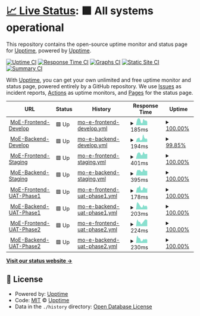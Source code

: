 # [📈 Live Status](https://upptime.github.io/upptime): <!--live status--> **🟩 All systems operational**

This repository contains the open-source uptime monitor and status page for [Upptime](https://upptime.js.org), powered by [Upptime](https://github.com/upptime/upptime).

[![Uptime CI](https://github.com/rechemendiaatix/moe-sites-status/workflows/Uptime%20CI/badge.svg)](https://github.com/rechemendiaatix/moe-sites-status/actions?query=workflow%3A%22Uptime+CI%22)
[![Response Time CI](https://github.com/rechemendiaatix/moe-sites-status/workflows/Response%20Time%20CI/badge.svg)](https://github.com/rechemendiaatix/moe-sites-status/actions?query=workflow%3A%22Response+Time+CI%22)
[![Graphs CI](https://github.com/rechemendiaatix/moe-sites-status/workflows/Graphs%20CI/badge.svg)](https://github.com/rechemendiaatix/moe-sites-status/actions?query=workflow%3A%22Graphs+CI%22)
[![Static Site CI](https://github.com/rechemendiaatix/moe-sites-status/workflows/Static%20Site%20CI/badge.svg)](https://github.com/rechemendiaatix/moe-sites-status/actions?query=workflow%3A%22Static+Site+CI%22)
[![Summary CI](https://github.com/rechemendiaatix/moe-sites-status/workflows/Summary%20CI/badge.svg)](https://github.com/rechemendiaatix/moe-sites-status/actions?query=workflow%3A%22Summary+CI%22)

With [Upptime](https://upptime.js.org), you can get your own unlimited and free uptime monitor and status page, powered entirely by a GitHub repository. We use [Issues](https://github.com/upptime/upptime/issues) as incident reports, [Actions](https://github.com/rechemendiaatix/moe-sites-status/actions) as uptime monitors, and [Pages](https://upptime.github.io/upptime) for the status page.

<!--start: status pages-->
<!-- This summary is generated by Upptime (https://github.com/upptime/upptime) -->
<!-- Do not edit this manually, your changes will be overwritten -->
<!-- prettier-ignore -->
| URL | Status | History | Response Time | Uptime |
| --- | ------ | ------- | ------------- | ------ |
| <img alt="" src="https://favicons.githubusercontent.com/frontend.develop.moe-digital-id.apps.atixlabs.xyz" height="13"> [MoE-Frontend-Develop](https://frontend.develop.moe-digital-id.apps.atixlabs.xyz) | 🟩 Up | [mo-e-frontend-develop.yml](https://github.com/rechemendiaatix/moe-sites-status/commits/HEAD/history/mo-e-frontend-develop.yml) | <details><summary><img alt="Response time graph" src="./graphs/mo-e-frontend-develop/response-time-week.png" height="20"> 185ms</summary><br><a href="https://rechemendiaatix.github.io/moe-sites-status/history/mo-e-frontend-develop"><img alt="Response time 185" src="https://img.shields.io/endpoint?url=https%3A%2F%2Fraw.githubusercontent.com%2Frechemendiaatix%2Fmoe-sites-status%2FHEAD%2Fapi%2Fmo-e-frontend-develop%2Fresponse-time.json"></a><br><a href="https://rechemendiaatix.github.io/moe-sites-status/history/mo-e-frontend-develop"><img alt="24-hour response time 143" src="https://img.shields.io/endpoint?url=https%3A%2F%2Fraw.githubusercontent.com%2Frechemendiaatix%2Fmoe-sites-status%2FHEAD%2Fapi%2Fmo-e-frontend-develop%2Fresponse-time-day.json"></a><br><a href="https://rechemendiaatix.github.io/moe-sites-status/history/mo-e-frontend-develop"><img alt="7-day response time 185" src="https://img.shields.io/endpoint?url=https%3A%2F%2Fraw.githubusercontent.com%2Frechemendiaatix%2Fmoe-sites-status%2FHEAD%2Fapi%2Fmo-e-frontend-develop%2Fresponse-time-week.json"></a><br><a href="https://rechemendiaatix.github.io/moe-sites-status/history/mo-e-frontend-develop"><img alt="30-day response time 185" src="https://img.shields.io/endpoint?url=https%3A%2F%2Fraw.githubusercontent.com%2Frechemendiaatix%2Fmoe-sites-status%2FHEAD%2Fapi%2Fmo-e-frontend-develop%2Fresponse-time-month.json"></a><br><a href="https://rechemendiaatix.github.io/moe-sites-status/history/mo-e-frontend-develop"><img alt="1-year response time 185" src="https://img.shields.io/endpoint?url=https%3A%2F%2Fraw.githubusercontent.com%2Frechemendiaatix%2Fmoe-sites-status%2FHEAD%2Fapi%2Fmo-e-frontend-develop%2Fresponse-time-year.json"></a></details> | <details><summary><a href="https://rechemendiaatix.github.io/moe-sites-status/history/mo-e-frontend-develop">100.00%</a></summary><a href="https://rechemendiaatix.github.io/moe-sites-status/history/mo-e-frontend-develop"><img alt="All-time uptime 100.00%" src="https://img.shields.io/endpoint?url=https%3A%2F%2Fraw.githubusercontent.com%2Frechemendiaatix%2Fmoe-sites-status%2FHEAD%2Fapi%2Fmo-e-frontend-develop%2Fuptime.json"></a><br><a href="https://rechemendiaatix.github.io/moe-sites-status/history/mo-e-frontend-develop"><img alt="24-hour uptime 100.00%" src="https://img.shields.io/endpoint?url=https%3A%2F%2Fraw.githubusercontent.com%2Frechemendiaatix%2Fmoe-sites-status%2FHEAD%2Fapi%2Fmo-e-frontend-develop%2Fuptime-day.json"></a><br><a href="https://rechemendiaatix.github.io/moe-sites-status/history/mo-e-frontend-develop"><img alt="7-day uptime 100.00%" src="https://img.shields.io/endpoint?url=https%3A%2F%2Fraw.githubusercontent.com%2Frechemendiaatix%2Fmoe-sites-status%2FHEAD%2Fapi%2Fmo-e-frontend-develop%2Fuptime-week.json"></a><br><a href="https://rechemendiaatix.github.io/moe-sites-status/history/mo-e-frontend-develop"><img alt="30-day uptime 100.00%" src="https://img.shields.io/endpoint?url=https%3A%2F%2Fraw.githubusercontent.com%2Frechemendiaatix%2Fmoe-sites-status%2FHEAD%2Fapi%2Fmo-e-frontend-develop%2Fuptime-month.json"></a><br><a href="https://rechemendiaatix.github.io/moe-sites-status/history/mo-e-frontend-develop"><img alt="1-year uptime 100.00%" src="https://img.shields.io/endpoint?url=https%3A%2F%2Fraw.githubusercontent.com%2Frechemendiaatix%2Fmoe-sites-status%2FHEAD%2Fapi%2Fmo-e-frontend-develop%2Fuptime-year.json"></a></details>
| <img alt="" src="https://favicons.githubusercontent.com/api.develop.moe-digital-id.apps.atixlabs.xyz" height="13"> [MoE-Backend-Develop](https://api.develop.moe-digital-id.apps.atixlabs.xyz/healthcheck) | 🟩 Up | [mo-e-backend-develop.yml](https://github.com/rechemendiaatix/moe-sites-status/commits/HEAD/history/mo-e-backend-develop.yml) | <details><summary><img alt="Response time graph" src="./graphs/mo-e-backend-develop/response-time-week.png" height="20"> 194ms</summary><br><a href="https://rechemendiaatix.github.io/moe-sites-status/history/mo-e-backend-develop"><img alt="Response time 194" src="https://img.shields.io/endpoint?url=https%3A%2F%2Fraw.githubusercontent.com%2Frechemendiaatix%2Fmoe-sites-status%2FHEAD%2Fapi%2Fmo-e-backend-develop%2Fresponse-time.json"></a><br><a href="https://rechemendiaatix.github.io/moe-sites-status/history/mo-e-backend-develop"><img alt="24-hour response time 137" src="https://img.shields.io/endpoint?url=https%3A%2F%2Fraw.githubusercontent.com%2Frechemendiaatix%2Fmoe-sites-status%2FHEAD%2Fapi%2Fmo-e-backend-develop%2Fresponse-time-day.json"></a><br><a href="https://rechemendiaatix.github.io/moe-sites-status/history/mo-e-backend-develop"><img alt="7-day response time 194" src="https://img.shields.io/endpoint?url=https%3A%2F%2Fraw.githubusercontent.com%2Frechemendiaatix%2Fmoe-sites-status%2FHEAD%2Fapi%2Fmo-e-backend-develop%2Fresponse-time-week.json"></a><br><a href="https://rechemendiaatix.github.io/moe-sites-status/history/mo-e-backend-develop"><img alt="30-day response time 194" src="https://img.shields.io/endpoint?url=https%3A%2F%2Fraw.githubusercontent.com%2Frechemendiaatix%2Fmoe-sites-status%2FHEAD%2Fapi%2Fmo-e-backend-develop%2Fresponse-time-month.json"></a><br><a href="https://rechemendiaatix.github.io/moe-sites-status/history/mo-e-backend-develop"><img alt="1-year response time 194" src="https://img.shields.io/endpoint?url=https%3A%2F%2Fraw.githubusercontent.com%2Frechemendiaatix%2Fmoe-sites-status%2FHEAD%2Fapi%2Fmo-e-backend-develop%2Fresponse-time-year.json"></a></details> | <details><summary><a href="https://rechemendiaatix.github.io/moe-sites-status/history/mo-e-backend-develop">99.85%</a></summary><a href="https://rechemendiaatix.github.io/moe-sites-status/history/mo-e-backend-develop"><img alt="All-time uptime 99.85%" src="https://img.shields.io/endpoint?url=https%3A%2F%2Fraw.githubusercontent.com%2Frechemendiaatix%2Fmoe-sites-status%2FHEAD%2Fapi%2Fmo-e-backend-develop%2Fuptime.json"></a><br><a href="https://rechemendiaatix.github.io/moe-sites-status/history/mo-e-backend-develop"><img alt="24-hour uptime 99.24%" src="https://img.shields.io/endpoint?url=https%3A%2F%2Fraw.githubusercontent.com%2Frechemendiaatix%2Fmoe-sites-status%2FHEAD%2Fapi%2Fmo-e-backend-develop%2Fuptime-day.json"></a><br><a href="https://rechemendiaatix.github.io/moe-sites-status/history/mo-e-backend-develop"><img alt="7-day uptime 99.85%" src="https://img.shields.io/endpoint?url=https%3A%2F%2Fraw.githubusercontent.com%2Frechemendiaatix%2Fmoe-sites-status%2FHEAD%2Fapi%2Fmo-e-backend-develop%2Fuptime-week.json"></a><br><a href="https://rechemendiaatix.github.io/moe-sites-status/history/mo-e-backend-develop"><img alt="30-day uptime 99.85%" src="https://img.shields.io/endpoint?url=https%3A%2F%2Fraw.githubusercontent.com%2Frechemendiaatix%2Fmoe-sites-status%2FHEAD%2Fapi%2Fmo-e-backend-develop%2Fuptime-month.json"></a><br><a href="https://rechemendiaatix.github.io/moe-sites-status/history/mo-e-backend-develop"><img alt="1-year uptime 99.85%" src="https://img.shields.io/endpoint?url=https%3A%2F%2Fraw.githubusercontent.com%2Frechemendiaatix%2Fmoe-sites-status%2FHEAD%2Fapi%2Fmo-e-backend-develop%2Fuptime-year.json"></a></details>
| <img alt="" src="https://favicons.githubusercontent.com/frontend.staging.moe-digital-id.apps.atixlabs.xyz" height="13"> [MoE-Frontend-Staging](https://frontend.staging.moe-digital-id.apps.atixlabs.xyz) | 🟩 Up | [mo-e-frontend-staging.yml](https://github.com/rechemendiaatix/moe-sites-status/commits/HEAD/history/mo-e-frontend-staging.yml) | <details><summary><img alt="Response time graph" src="./graphs/mo-e-frontend-staging/response-time-week.png" height="20"> 401ms</summary><br><a href="https://rechemendiaatix.github.io/moe-sites-status/history/mo-e-frontend-staging"><img alt="Response time 401" src="https://img.shields.io/endpoint?url=https%3A%2F%2Fraw.githubusercontent.com%2Frechemendiaatix%2Fmoe-sites-status%2FHEAD%2Fapi%2Fmo-e-frontend-staging%2Fresponse-time.json"></a><br><a href="https://rechemendiaatix.github.io/moe-sites-status/history/mo-e-frontend-staging"><img alt="24-hour response time 381" src="https://img.shields.io/endpoint?url=https%3A%2F%2Fraw.githubusercontent.com%2Frechemendiaatix%2Fmoe-sites-status%2FHEAD%2Fapi%2Fmo-e-frontend-staging%2Fresponse-time-day.json"></a><br><a href="https://rechemendiaatix.github.io/moe-sites-status/history/mo-e-frontend-staging"><img alt="7-day response time 401" src="https://img.shields.io/endpoint?url=https%3A%2F%2Fraw.githubusercontent.com%2Frechemendiaatix%2Fmoe-sites-status%2FHEAD%2Fapi%2Fmo-e-frontend-staging%2Fresponse-time-week.json"></a><br><a href="https://rechemendiaatix.github.io/moe-sites-status/history/mo-e-frontend-staging"><img alt="30-day response time 401" src="https://img.shields.io/endpoint?url=https%3A%2F%2Fraw.githubusercontent.com%2Frechemendiaatix%2Fmoe-sites-status%2FHEAD%2Fapi%2Fmo-e-frontend-staging%2Fresponse-time-month.json"></a><br><a href="https://rechemendiaatix.github.io/moe-sites-status/history/mo-e-frontend-staging"><img alt="1-year response time 401" src="https://img.shields.io/endpoint?url=https%3A%2F%2Fraw.githubusercontent.com%2Frechemendiaatix%2Fmoe-sites-status%2FHEAD%2Fapi%2Fmo-e-frontend-staging%2Fresponse-time-year.json"></a></details> | <details><summary><a href="https://rechemendiaatix.github.io/moe-sites-status/history/mo-e-frontend-staging">100.00%</a></summary><a href="https://rechemendiaatix.github.io/moe-sites-status/history/mo-e-frontend-staging"><img alt="All-time uptime 100.00%" src="https://img.shields.io/endpoint?url=https%3A%2F%2Fraw.githubusercontent.com%2Frechemendiaatix%2Fmoe-sites-status%2FHEAD%2Fapi%2Fmo-e-frontend-staging%2Fuptime.json"></a><br><a href="https://rechemendiaatix.github.io/moe-sites-status/history/mo-e-frontend-staging"><img alt="24-hour uptime 100.00%" src="https://img.shields.io/endpoint?url=https%3A%2F%2Fraw.githubusercontent.com%2Frechemendiaatix%2Fmoe-sites-status%2FHEAD%2Fapi%2Fmo-e-frontend-staging%2Fuptime-day.json"></a><br><a href="https://rechemendiaatix.github.io/moe-sites-status/history/mo-e-frontend-staging"><img alt="7-day uptime 100.00%" src="https://img.shields.io/endpoint?url=https%3A%2F%2Fraw.githubusercontent.com%2Frechemendiaatix%2Fmoe-sites-status%2FHEAD%2Fapi%2Fmo-e-frontend-staging%2Fuptime-week.json"></a><br><a href="https://rechemendiaatix.github.io/moe-sites-status/history/mo-e-frontend-staging"><img alt="30-day uptime 100.00%" src="https://img.shields.io/endpoint?url=https%3A%2F%2Fraw.githubusercontent.com%2Frechemendiaatix%2Fmoe-sites-status%2FHEAD%2Fapi%2Fmo-e-frontend-staging%2Fuptime-month.json"></a><br><a href="https://rechemendiaatix.github.io/moe-sites-status/history/mo-e-frontend-staging"><img alt="1-year uptime 100.00%" src="https://img.shields.io/endpoint?url=https%3A%2F%2Fraw.githubusercontent.com%2Frechemendiaatix%2Fmoe-sites-status%2FHEAD%2Fapi%2Fmo-e-frontend-staging%2Fuptime-year.json"></a></details>
| <img alt="" src="https://favicons.githubusercontent.com/api.staging.moe-digital-id.apps.atixlabs.xyz" height="13"> [MoE-Backend-Staging](https://api.staging.moe-digital-id.apps.atixlabs.xyz/healthcheck) | 🟩 Up | [mo-e-backend-staging.yml](https://github.com/rechemendiaatix/moe-sites-status/commits/HEAD/history/mo-e-backend-staging.yml) | <details><summary><img alt="Response time graph" src="./graphs/mo-e-backend-staging/response-time-week.png" height="20"> 395ms</summary><br><a href="https://rechemendiaatix.github.io/moe-sites-status/history/mo-e-backend-staging"><img alt="Response time 395" src="https://img.shields.io/endpoint?url=https%3A%2F%2Fraw.githubusercontent.com%2Frechemendiaatix%2Fmoe-sites-status%2FHEAD%2Fapi%2Fmo-e-backend-staging%2Fresponse-time.json"></a><br><a href="https://rechemendiaatix.github.io/moe-sites-status/history/mo-e-backend-staging"><img alt="24-hour response time 369" src="https://img.shields.io/endpoint?url=https%3A%2F%2Fraw.githubusercontent.com%2Frechemendiaatix%2Fmoe-sites-status%2FHEAD%2Fapi%2Fmo-e-backend-staging%2Fresponse-time-day.json"></a><br><a href="https://rechemendiaatix.github.io/moe-sites-status/history/mo-e-backend-staging"><img alt="7-day response time 395" src="https://img.shields.io/endpoint?url=https%3A%2F%2Fraw.githubusercontent.com%2Frechemendiaatix%2Fmoe-sites-status%2FHEAD%2Fapi%2Fmo-e-backend-staging%2Fresponse-time-week.json"></a><br><a href="https://rechemendiaatix.github.io/moe-sites-status/history/mo-e-backend-staging"><img alt="30-day response time 395" src="https://img.shields.io/endpoint?url=https%3A%2F%2Fraw.githubusercontent.com%2Frechemendiaatix%2Fmoe-sites-status%2FHEAD%2Fapi%2Fmo-e-backend-staging%2Fresponse-time-month.json"></a><br><a href="https://rechemendiaatix.github.io/moe-sites-status/history/mo-e-backend-staging"><img alt="1-year response time 395" src="https://img.shields.io/endpoint?url=https%3A%2F%2Fraw.githubusercontent.com%2Frechemendiaatix%2Fmoe-sites-status%2FHEAD%2Fapi%2Fmo-e-backend-staging%2Fresponse-time-year.json"></a></details> | <details><summary><a href="https://rechemendiaatix.github.io/moe-sites-status/history/mo-e-backend-staging">100.00%</a></summary><a href="https://rechemendiaatix.github.io/moe-sites-status/history/mo-e-backend-staging"><img alt="All-time uptime 100.00%" src="https://img.shields.io/endpoint?url=https%3A%2F%2Fraw.githubusercontent.com%2Frechemendiaatix%2Fmoe-sites-status%2FHEAD%2Fapi%2Fmo-e-backend-staging%2Fuptime.json"></a><br><a href="https://rechemendiaatix.github.io/moe-sites-status/history/mo-e-backend-staging"><img alt="24-hour uptime 100.00%" src="https://img.shields.io/endpoint?url=https%3A%2F%2Fraw.githubusercontent.com%2Frechemendiaatix%2Fmoe-sites-status%2FHEAD%2Fapi%2Fmo-e-backend-staging%2Fuptime-day.json"></a><br><a href="https://rechemendiaatix.github.io/moe-sites-status/history/mo-e-backend-staging"><img alt="7-day uptime 100.00%" src="https://img.shields.io/endpoint?url=https%3A%2F%2Fraw.githubusercontent.com%2Frechemendiaatix%2Fmoe-sites-status%2FHEAD%2Fapi%2Fmo-e-backend-staging%2Fuptime-week.json"></a><br><a href="https://rechemendiaatix.github.io/moe-sites-status/history/mo-e-backend-staging"><img alt="30-day uptime 100.00%" src="https://img.shields.io/endpoint?url=https%3A%2F%2Fraw.githubusercontent.com%2Frechemendiaatix%2Fmoe-sites-status%2FHEAD%2Fapi%2Fmo-e-backend-staging%2Fuptime-month.json"></a><br><a href="https://rechemendiaatix.github.io/moe-sites-status/history/mo-e-backend-staging"><img alt="1-year uptime 100.00%" src="https://img.shields.io/endpoint?url=https%3A%2F%2Fraw.githubusercontent.com%2Frechemendiaatix%2Fmoe-sites-status%2FHEAD%2Fapi%2Fmo-e-backend-staging%2Fuptime-year.json"></a></details>
| <img alt="" src="https://favicons.githubusercontent.com/frontend.uat-phase1.moe-digital-id.apps.atixlabs.xyz" height="13"> [MoE-Frontend-UAT-Phase1](https://frontend.uat-phase1.moe-digital-id.apps.atixlabs.xyz) | 🟩 Up | [mo-e-frontend-uat-phase1.yml](https://github.com/rechemendiaatix/moe-sites-status/commits/HEAD/history/mo-e-frontend-uat-phase1.yml) | <details><summary><img alt="Response time graph" src="./graphs/mo-e-frontend-uat-phase1/response-time-week.png" height="20"> 178ms</summary><br><a href="https://rechemendiaatix.github.io/moe-sites-status/history/mo-e-frontend-uat-phase1"><img alt="Response time 178" src="https://img.shields.io/endpoint?url=https%3A%2F%2Fraw.githubusercontent.com%2Frechemendiaatix%2Fmoe-sites-status%2FHEAD%2Fapi%2Fmo-e-frontend-uat-phase1%2Fresponse-time.json"></a><br><a href="https://rechemendiaatix.github.io/moe-sites-status/history/mo-e-frontend-uat-phase1"><img alt="24-hour response time 185" src="https://img.shields.io/endpoint?url=https%3A%2F%2Fraw.githubusercontent.com%2Frechemendiaatix%2Fmoe-sites-status%2FHEAD%2Fapi%2Fmo-e-frontend-uat-phase1%2Fresponse-time-day.json"></a><br><a href="https://rechemendiaatix.github.io/moe-sites-status/history/mo-e-frontend-uat-phase1"><img alt="7-day response time 178" src="https://img.shields.io/endpoint?url=https%3A%2F%2Fraw.githubusercontent.com%2Frechemendiaatix%2Fmoe-sites-status%2FHEAD%2Fapi%2Fmo-e-frontend-uat-phase1%2Fresponse-time-week.json"></a><br><a href="https://rechemendiaatix.github.io/moe-sites-status/history/mo-e-frontend-uat-phase1"><img alt="30-day response time 178" src="https://img.shields.io/endpoint?url=https%3A%2F%2Fraw.githubusercontent.com%2Frechemendiaatix%2Fmoe-sites-status%2FHEAD%2Fapi%2Fmo-e-frontend-uat-phase1%2Fresponse-time-month.json"></a><br><a href="https://rechemendiaatix.github.io/moe-sites-status/history/mo-e-frontend-uat-phase1"><img alt="1-year response time 178" src="https://img.shields.io/endpoint?url=https%3A%2F%2Fraw.githubusercontent.com%2Frechemendiaatix%2Fmoe-sites-status%2FHEAD%2Fapi%2Fmo-e-frontend-uat-phase1%2Fresponse-time-year.json"></a></details> | <details><summary><a href="https://rechemendiaatix.github.io/moe-sites-status/history/mo-e-frontend-uat-phase1">100.00%</a></summary><a href="https://rechemendiaatix.github.io/moe-sites-status/history/mo-e-frontend-uat-phase1"><img alt="All-time uptime 100.00%" src="https://img.shields.io/endpoint?url=https%3A%2F%2Fraw.githubusercontent.com%2Frechemendiaatix%2Fmoe-sites-status%2FHEAD%2Fapi%2Fmo-e-frontend-uat-phase1%2Fuptime.json"></a><br><a href="https://rechemendiaatix.github.io/moe-sites-status/history/mo-e-frontend-uat-phase1"><img alt="24-hour uptime 100.00%" src="https://img.shields.io/endpoint?url=https%3A%2F%2Fraw.githubusercontent.com%2Frechemendiaatix%2Fmoe-sites-status%2FHEAD%2Fapi%2Fmo-e-frontend-uat-phase1%2Fuptime-day.json"></a><br><a href="https://rechemendiaatix.github.io/moe-sites-status/history/mo-e-frontend-uat-phase1"><img alt="7-day uptime 100.00%" src="https://img.shields.io/endpoint?url=https%3A%2F%2Fraw.githubusercontent.com%2Frechemendiaatix%2Fmoe-sites-status%2FHEAD%2Fapi%2Fmo-e-frontend-uat-phase1%2Fuptime-week.json"></a><br><a href="https://rechemendiaatix.github.io/moe-sites-status/history/mo-e-frontend-uat-phase1"><img alt="30-day uptime 100.00%" src="https://img.shields.io/endpoint?url=https%3A%2F%2Fraw.githubusercontent.com%2Frechemendiaatix%2Fmoe-sites-status%2FHEAD%2Fapi%2Fmo-e-frontend-uat-phase1%2Fuptime-month.json"></a><br><a href="https://rechemendiaatix.github.io/moe-sites-status/history/mo-e-frontend-uat-phase1"><img alt="1-year uptime 100.00%" src="https://img.shields.io/endpoint?url=https%3A%2F%2Fraw.githubusercontent.com%2Frechemendiaatix%2Fmoe-sites-status%2FHEAD%2Fapi%2Fmo-e-frontend-uat-phase1%2Fuptime-year.json"></a></details>
| <img alt="" src="https://favicons.githubusercontent.com/api.uat-phase1.moe-digital-id.apps.atixlabs.xyz" height="13"> [MoE-Backend-UAT-Phase1](https://api.uat-phase1.moe-digital-id.apps.atixlabs.xyz/healthcheck) | 🟩 Up | [mo-e-backend-uat-phase1.yml](https://github.com/rechemendiaatix/moe-sites-status/commits/HEAD/history/mo-e-backend-uat-phase1.yml) | <details><summary><img alt="Response time graph" src="./graphs/mo-e-backend-uat-phase1/response-time-week.png" height="20"> 203ms</summary><br><a href="https://rechemendiaatix.github.io/moe-sites-status/history/mo-e-backend-uat-phase1"><img alt="Response time 203" src="https://img.shields.io/endpoint?url=https%3A%2F%2Fraw.githubusercontent.com%2Frechemendiaatix%2Fmoe-sites-status%2FHEAD%2Fapi%2Fmo-e-backend-uat-phase1%2Fresponse-time.json"></a><br><a href="https://rechemendiaatix.github.io/moe-sites-status/history/mo-e-backend-uat-phase1"><img alt="24-hour response time 120" src="https://img.shields.io/endpoint?url=https%3A%2F%2Fraw.githubusercontent.com%2Frechemendiaatix%2Fmoe-sites-status%2FHEAD%2Fapi%2Fmo-e-backend-uat-phase1%2Fresponse-time-day.json"></a><br><a href="https://rechemendiaatix.github.io/moe-sites-status/history/mo-e-backend-uat-phase1"><img alt="7-day response time 203" src="https://img.shields.io/endpoint?url=https%3A%2F%2Fraw.githubusercontent.com%2Frechemendiaatix%2Fmoe-sites-status%2FHEAD%2Fapi%2Fmo-e-backend-uat-phase1%2Fresponse-time-week.json"></a><br><a href="https://rechemendiaatix.github.io/moe-sites-status/history/mo-e-backend-uat-phase1"><img alt="30-day response time 203" src="https://img.shields.io/endpoint?url=https%3A%2F%2Fraw.githubusercontent.com%2Frechemendiaatix%2Fmoe-sites-status%2FHEAD%2Fapi%2Fmo-e-backend-uat-phase1%2Fresponse-time-month.json"></a><br><a href="https://rechemendiaatix.github.io/moe-sites-status/history/mo-e-backend-uat-phase1"><img alt="1-year response time 203" src="https://img.shields.io/endpoint?url=https%3A%2F%2Fraw.githubusercontent.com%2Frechemendiaatix%2Fmoe-sites-status%2FHEAD%2Fapi%2Fmo-e-backend-uat-phase1%2Fresponse-time-year.json"></a></details> | <details><summary><a href="https://rechemendiaatix.github.io/moe-sites-status/history/mo-e-backend-uat-phase1">100.00%</a></summary><a href="https://rechemendiaatix.github.io/moe-sites-status/history/mo-e-backend-uat-phase1"><img alt="All-time uptime 100.00%" src="https://img.shields.io/endpoint?url=https%3A%2F%2Fraw.githubusercontent.com%2Frechemendiaatix%2Fmoe-sites-status%2FHEAD%2Fapi%2Fmo-e-backend-uat-phase1%2Fuptime.json"></a><br><a href="https://rechemendiaatix.github.io/moe-sites-status/history/mo-e-backend-uat-phase1"><img alt="24-hour uptime 100.00%" src="https://img.shields.io/endpoint?url=https%3A%2F%2Fraw.githubusercontent.com%2Frechemendiaatix%2Fmoe-sites-status%2FHEAD%2Fapi%2Fmo-e-backend-uat-phase1%2Fuptime-day.json"></a><br><a href="https://rechemendiaatix.github.io/moe-sites-status/history/mo-e-backend-uat-phase1"><img alt="7-day uptime 100.00%" src="https://img.shields.io/endpoint?url=https%3A%2F%2Fraw.githubusercontent.com%2Frechemendiaatix%2Fmoe-sites-status%2FHEAD%2Fapi%2Fmo-e-backend-uat-phase1%2Fuptime-week.json"></a><br><a href="https://rechemendiaatix.github.io/moe-sites-status/history/mo-e-backend-uat-phase1"><img alt="30-day uptime 100.00%" src="https://img.shields.io/endpoint?url=https%3A%2F%2Fraw.githubusercontent.com%2Frechemendiaatix%2Fmoe-sites-status%2FHEAD%2Fapi%2Fmo-e-backend-uat-phase1%2Fuptime-month.json"></a><br><a href="https://rechemendiaatix.github.io/moe-sites-status/history/mo-e-backend-uat-phase1"><img alt="1-year uptime 100.00%" src="https://img.shields.io/endpoint?url=https%3A%2F%2Fraw.githubusercontent.com%2Frechemendiaatix%2Fmoe-sites-status%2FHEAD%2Fapi%2Fmo-e-backend-uat-phase1%2Fuptime-year.json"></a></details>
| <img alt="" src="https://favicons.githubusercontent.com/frontend.uat-phase2.moe-digital-id.apps.atixlabs.xyz" height="13"> [MoE-Frontend-UAT-Phase2](https://frontend.uat-phase2.moe-digital-id.apps.atixlabs.xyz) | 🟩 Up | [mo-e-frontend-uat-phase2.yml](https://github.com/rechemendiaatix/moe-sites-status/commits/HEAD/history/mo-e-frontend-uat-phase2.yml) | <details><summary><img alt="Response time graph" src="./graphs/mo-e-frontend-uat-phase2/response-time-week.png" height="20"> 224ms</summary><br><a href="https://rechemendiaatix.github.io/moe-sites-status/history/mo-e-frontend-uat-phase2"><img alt="Response time 224" src="https://img.shields.io/endpoint?url=https%3A%2F%2Fraw.githubusercontent.com%2Frechemendiaatix%2Fmoe-sites-status%2FHEAD%2Fapi%2Fmo-e-frontend-uat-phase2%2Fresponse-time.json"></a><br><a href="https://rechemendiaatix.github.io/moe-sites-status/history/mo-e-frontend-uat-phase2"><img alt="24-hour response time 277" src="https://img.shields.io/endpoint?url=https%3A%2F%2Fraw.githubusercontent.com%2Frechemendiaatix%2Fmoe-sites-status%2FHEAD%2Fapi%2Fmo-e-frontend-uat-phase2%2Fresponse-time-day.json"></a><br><a href="https://rechemendiaatix.github.io/moe-sites-status/history/mo-e-frontend-uat-phase2"><img alt="7-day response time 224" src="https://img.shields.io/endpoint?url=https%3A%2F%2Fraw.githubusercontent.com%2Frechemendiaatix%2Fmoe-sites-status%2FHEAD%2Fapi%2Fmo-e-frontend-uat-phase2%2Fresponse-time-week.json"></a><br><a href="https://rechemendiaatix.github.io/moe-sites-status/history/mo-e-frontend-uat-phase2"><img alt="30-day response time 224" src="https://img.shields.io/endpoint?url=https%3A%2F%2Fraw.githubusercontent.com%2Frechemendiaatix%2Fmoe-sites-status%2FHEAD%2Fapi%2Fmo-e-frontend-uat-phase2%2Fresponse-time-month.json"></a><br><a href="https://rechemendiaatix.github.io/moe-sites-status/history/mo-e-frontend-uat-phase2"><img alt="1-year response time 224" src="https://img.shields.io/endpoint?url=https%3A%2F%2Fraw.githubusercontent.com%2Frechemendiaatix%2Fmoe-sites-status%2FHEAD%2Fapi%2Fmo-e-frontend-uat-phase2%2Fresponse-time-year.json"></a></details> | <details><summary><a href="https://rechemendiaatix.github.io/moe-sites-status/history/mo-e-frontend-uat-phase2">100.00%</a></summary><a href="https://rechemendiaatix.github.io/moe-sites-status/history/mo-e-frontend-uat-phase2"><img alt="All-time uptime 100.00%" src="https://img.shields.io/endpoint?url=https%3A%2F%2Fraw.githubusercontent.com%2Frechemendiaatix%2Fmoe-sites-status%2FHEAD%2Fapi%2Fmo-e-frontend-uat-phase2%2Fuptime.json"></a><br><a href="https://rechemendiaatix.github.io/moe-sites-status/history/mo-e-frontend-uat-phase2"><img alt="24-hour uptime 100.00%" src="https://img.shields.io/endpoint?url=https%3A%2F%2Fraw.githubusercontent.com%2Frechemendiaatix%2Fmoe-sites-status%2FHEAD%2Fapi%2Fmo-e-frontend-uat-phase2%2Fuptime-day.json"></a><br><a href="https://rechemendiaatix.github.io/moe-sites-status/history/mo-e-frontend-uat-phase2"><img alt="7-day uptime 100.00%" src="https://img.shields.io/endpoint?url=https%3A%2F%2Fraw.githubusercontent.com%2Frechemendiaatix%2Fmoe-sites-status%2FHEAD%2Fapi%2Fmo-e-frontend-uat-phase2%2Fuptime-week.json"></a><br><a href="https://rechemendiaatix.github.io/moe-sites-status/history/mo-e-frontend-uat-phase2"><img alt="30-day uptime 100.00%" src="https://img.shields.io/endpoint?url=https%3A%2F%2Fraw.githubusercontent.com%2Frechemendiaatix%2Fmoe-sites-status%2FHEAD%2Fapi%2Fmo-e-frontend-uat-phase2%2Fuptime-month.json"></a><br><a href="https://rechemendiaatix.github.io/moe-sites-status/history/mo-e-frontend-uat-phase2"><img alt="1-year uptime 100.00%" src="https://img.shields.io/endpoint?url=https%3A%2F%2Fraw.githubusercontent.com%2Frechemendiaatix%2Fmoe-sites-status%2FHEAD%2Fapi%2Fmo-e-frontend-uat-phase2%2Fuptime-year.json"></a></details>
| <img alt="" src="https://favicons.githubusercontent.com/api.uat-phase2.moe-digital-id.apps.atixlabs.xyz" height="13"> [MoE-Backend-UAT-Phase2](https://api.uat-phase2.moe-digital-id.apps.atixlabs.xyz/healthcheck) | 🟩 Up | [mo-e-backend-uat-phase2.yml](https://github.com/rechemendiaatix/moe-sites-status/commits/HEAD/history/mo-e-backend-uat-phase2.yml) | <details><summary><img alt="Response time graph" src="./graphs/mo-e-backend-uat-phase2/response-time-week.png" height="20"> 230ms</summary><br><a href="https://rechemendiaatix.github.io/moe-sites-status/history/mo-e-backend-uat-phase2"><img alt="Response time 230" src="https://img.shields.io/endpoint?url=https%3A%2F%2Fraw.githubusercontent.com%2Frechemendiaatix%2Fmoe-sites-status%2FHEAD%2Fapi%2Fmo-e-backend-uat-phase2%2Fresponse-time.json"></a><br><a href="https://rechemendiaatix.github.io/moe-sites-status/history/mo-e-backend-uat-phase2"><img alt="24-hour response time 187" src="https://img.shields.io/endpoint?url=https%3A%2F%2Fraw.githubusercontent.com%2Frechemendiaatix%2Fmoe-sites-status%2FHEAD%2Fapi%2Fmo-e-backend-uat-phase2%2Fresponse-time-day.json"></a><br><a href="https://rechemendiaatix.github.io/moe-sites-status/history/mo-e-backend-uat-phase2"><img alt="7-day response time 230" src="https://img.shields.io/endpoint?url=https%3A%2F%2Fraw.githubusercontent.com%2Frechemendiaatix%2Fmoe-sites-status%2FHEAD%2Fapi%2Fmo-e-backend-uat-phase2%2Fresponse-time-week.json"></a><br><a href="https://rechemendiaatix.github.io/moe-sites-status/history/mo-e-backend-uat-phase2"><img alt="30-day response time 230" src="https://img.shields.io/endpoint?url=https%3A%2F%2Fraw.githubusercontent.com%2Frechemendiaatix%2Fmoe-sites-status%2FHEAD%2Fapi%2Fmo-e-backend-uat-phase2%2Fresponse-time-month.json"></a><br><a href="https://rechemendiaatix.github.io/moe-sites-status/history/mo-e-backend-uat-phase2"><img alt="1-year response time 230" src="https://img.shields.io/endpoint?url=https%3A%2F%2Fraw.githubusercontent.com%2Frechemendiaatix%2Fmoe-sites-status%2FHEAD%2Fapi%2Fmo-e-backend-uat-phase2%2Fresponse-time-year.json"></a></details> | <details><summary><a href="https://rechemendiaatix.github.io/moe-sites-status/history/mo-e-backend-uat-phase2">100.00%</a></summary><a href="https://rechemendiaatix.github.io/moe-sites-status/history/mo-e-backend-uat-phase2"><img alt="All-time uptime 100.00%" src="https://img.shields.io/endpoint?url=https%3A%2F%2Fraw.githubusercontent.com%2Frechemendiaatix%2Fmoe-sites-status%2FHEAD%2Fapi%2Fmo-e-backend-uat-phase2%2Fuptime.json"></a><br><a href="https://rechemendiaatix.github.io/moe-sites-status/history/mo-e-backend-uat-phase2"><img alt="24-hour uptime 100.00%" src="https://img.shields.io/endpoint?url=https%3A%2F%2Fraw.githubusercontent.com%2Frechemendiaatix%2Fmoe-sites-status%2FHEAD%2Fapi%2Fmo-e-backend-uat-phase2%2Fuptime-day.json"></a><br><a href="https://rechemendiaatix.github.io/moe-sites-status/history/mo-e-backend-uat-phase2"><img alt="7-day uptime 100.00%" src="https://img.shields.io/endpoint?url=https%3A%2F%2Fraw.githubusercontent.com%2Frechemendiaatix%2Fmoe-sites-status%2FHEAD%2Fapi%2Fmo-e-backend-uat-phase2%2Fuptime-week.json"></a><br><a href="https://rechemendiaatix.github.io/moe-sites-status/history/mo-e-backend-uat-phase2"><img alt="30-day uptime 100.00%" src="https://img.shields.io/endpoint?url=https%3A%2F%2Fraw.githubusercontent.com%2Frechemendiaatix%2Fmoe-sites-status%2FHEAD%2Fapi%2Fmo-e-backend-uat-phase2%2Fuptime-month.json"></a><br><a href="https://rechemendiaatix.github.io/moe-sites-status/history/mo-e-backend-uat-phase2"><img alt="1-year uptime 100.00%" src="https://img.shields.io/endpoint?url=https%3A%2F%2Fraw.githubusercontent.com%2Frechemendiaatix%2Fmoe-sites-status%2FHEAD%2Fapi%2Fmo-e-backend-uat-phase2%2Fuptime-year.json"></a></details>

<!--end: status pages-->

[**Visit our status website →**](https://upptime.github.io/upptime)

## 📄 License

- Powered by: [Upptime](https://github.com/upptime/upptime)
- Code: [MIT](./LICENSE) © [Upptime](https://upptime.js.org)
- Data in the `./history` directory: [Open Database License](https://opendatacommons.org/licenses/odbl/1-0/)
